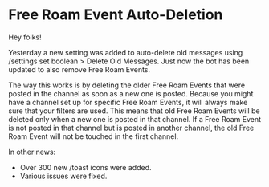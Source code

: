 # Free Roam Event Auto-Deletion

Hey folks!

Yesterday a new setting was added to auto-delete old messages using /settings set boolean > Delete Old Messages. Just now the bot has been updated to also remove Free Roam Events.

<!--truncate-->

The way this works is by deleting the older Free Roam Events that were posted in the channel as soon as a new one is posted. Because you might have a channel set up for specific Free Roam Events, it will always make sure that your filters are used. This means that old Free Roam Events will be deleted only when a new one is posted in that channel. If a Free Roam Event is not posted in that channel but is posted in another channel, the old Free Roam Event will not be touched in the first channel.

In other news:

- Over 300 new /toast icons were added.
- Various issues were fixed.
